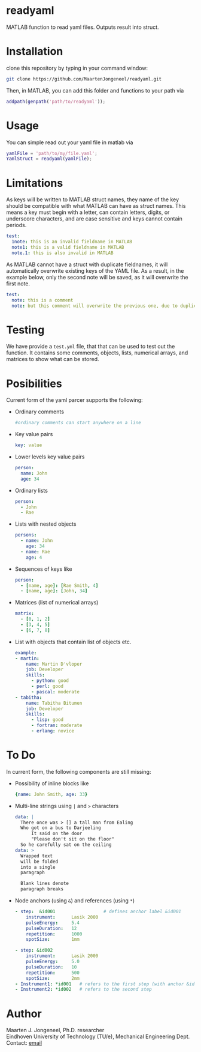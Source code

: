 # readyaml
MATLAB function to read yaml files. Outputs result into struct.

# Installation
clone this repository by typing in your command window:
```bash
git clone https://github.com/MaartenJongeneel/readyaml.git
```
Then, in MATLAB, you can add this folder and functions to your path via
```matlab
addpath(genpath('path/to/readyaml'));
```

# Usage
You can simple read out your yaml file in matlab via
```matlab
yamlFile = 'path/to/my/file.yaml';
YamlStruct = readyaml(yamlFile);
```

# Limitations
As keys will be written to MATLAB struct names, they name of the key should be compatible with what MATLAB can have as struct names.
This means a key must begin with a letter, can contain letters, digits, or underscore characters, and are case sensitive and keys cannot contain periods.
```yaml
test:
  1note: this is an invalid fieldname in MATLAB
  note1: this is a valid fieldname in MATLAB
  note.1: this is also invalid in MATLAB
```

As MATLAB cannot have a struct with duplicate fieldnames, it will automatically overwrite existing keys of the YAML file. As a result, in the example below, only the 
second note will be saved, as it will overwrite the first note. 
```yaml
test:
  note: this is a comment
  note: but this comment will overwrite the previous one, due to duplicate key names
```
# Testing
We have provide a `test.yml` file, that that can be used to test out the function. It contains some comments, objects, lists, numerical arrays, and matrices to show what can be stored. 

# Posibilities
Current form of the yaml parcer supports the following:
- Ordinary comments
  ```yaml
  #ordinary comments can start anywhere on a line
  ```
- Key value pairs
  ```yaml
  key: value
  ```
- Lower levels key value pairs
  ```yaml
  person:
    name: John
    age: 34
  ```
- Ordinary lists
  ```yaml
  person:
    - John
    - Rae
  ```
- Lists with nested objects
  ```yaml
  persons:
    - name: John
      age: 34
    - name: Rae
      age: 4
  ```
- Sequences of keys like
  ```yaml 
  person:
    - [name, age]: [Rae Smith, 4] 
    - [name, age]: [John, 34] 
  ```
- Matrices (list of numerical arrays)
  ```yaml
  matrix:
    - [0, 1, 2]
    - [3, 4, 5]
    - [6, 7, 8]
  ```
- List with objects that contain list of objects etc.
  ```yaml
  example:
  - martin:
      name: Martin D'vloper
      job: Developer
      skills:
        - python: good
        - perl: good
        - pascal: moderate
  - tabitha:
      name: Tabitha Bitumen
      job: Developer
      skills:
        - lisp: good
        - fortran: moderate
        - erlang: novice
  ```
# To Do
In current form, the following components are still missing:
- Possibility of inline blocks like
    ```yaml
    {name: John Smith, age: 33}
    ```
- Multi-line strings using ```|``` and ```>``` characters 
    ```yaml
    data: |
      There once was > [] a tall man from Ealing
      Who got on a bus to Darjeeling
          It said on the door
          "Please don't sit on the floor"
      So he carefully sat on the ceiling
    data: >
      Wrapped text
      will be folded
      into a single
      paragraph

      Blank lines denote
      paragraph breaks
   ```
- Node anchors (using ```&```) and references (using ```*```)
    ```yaml
    - step:  &id001                  # defines anchor label &id001
        instrument:      Lasik 2000
        pulseEnergy:     5.4
        pulseDuration:   12
        repetition:      1000
        spotSize:        1mm

    - step: &id002
        instrument:      Lasik 2000
        pulseEnergy:     5.0
        pulseDuration:   10
        repetition:      500
        spotSize:        2mm
    - Instrument1: *id001   # refers to the first step (with anchor &id001)
    - Instrument2: *id002   # refers to the second step
    ```
# Author
Maarten J. Jongeneel, Ph.D. researcher <br> 
Eindhoven University of Technology (TU/e), Mechanical Engineering Dept. <br>
Contact: [email](mailto:info@maartenjongeneel.nl) 